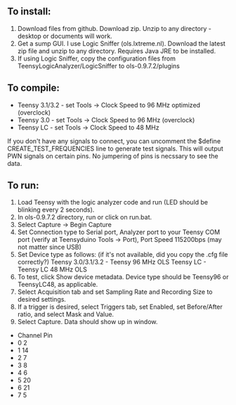 ## To install:

1. Download files from github. Download zip. Unzip to any directory - desktop or documents will work.
2. Get a sump GUI. I use Logic Sniffer (ols.lxtreme.nl). Download the latest zip file and unzip to any directory. Requires Java JRE to be installed.
3. If using Logic Sniffer, copy the configuration files from TeensyLogicAnalyzer/LogicSniffer to ols-0.9.7.2/plugins

## To compile:

* Teensy 3.1/3.2 - set Tools -> Clock Speed to 96 MHz optimized (overclock)
* Teensy 3.0 - set Tools -> Clock Speed to 96 MHz (overclock)
* Teensy LC - set Tools -> Clock Speed to 48 MHz

If you don't have any signals to connect, you can uncomment the $define CREATE_TEST_FREQUENCIES line to generate test signals. This will output PWN signals on certain pins. No jumpering of pins is necssary to see the data.

## To run:

1. Load Teensy with the logic analyzer code and run (LED should be blinking every 2 seconds).
2. In ols-0.9.7.2 directory, run or click on run.bat.
3. Select Capture -> Begin Capture
4. Set Connection type to Serial port, Analyzer port to your Teensy COM port (verify at Teensyduino Tools -> Port), Port Speed 115200bps (may not matter since USB)
5. Set Device type as follows: (if it's not available, did you copy the .cfg file correctly?)
      Teensy 3.0/3.1/3.2 - Teensy 96 MHz OLS
      Teensy LC - Teensy LC 48 MHz OLS
6. To test, click Show device metadata. Device type should be Teensy96 or TeensyLC48, as applicable.
7. Select Acquisition tab and set Sampling Rate and Recording Size to desired settings.
8. If a trigger is desired, select Triggers tab, set Enabled, set Before/After ratio, and select Mask and Value.
9. Select Capture. Data should show up in window.

* Channel  Pin
*    0      2
*    1     14
*    2      7
*    3      8
*    4      6
*    5     20
*    6     21
*    7      5

